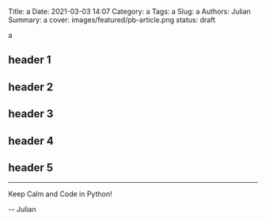 Title: a
Date: 2021-03-03 14:07
Category: a
Tags: a
Slug: a
Authors: Julian
Summary: a
cover: images/featured/pb-article.png
status: draft

a

## header 1


## header 2


## header 3


## header 4


## header 5




---

Keep Calm and Code in Python!

-- Julian
